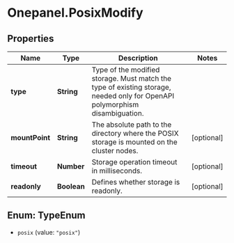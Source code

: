 # Onepanel.PosixModify

## Properties
Name | Type | Description | Notes
------------ | ------------- | ------------- | -------------
**type** | **String** | Type of the modified storage. Must match the type of existing storage, needed only for OpenAPI polymorphism disambiguation. | 
**mountPoint** | **String** | The absolute path to the directory where the POSIX storage is mounted on the cluster nodes.  | [optional] 
**timeout** | **Number** | Storage operation timeout in milliseconds. | [optional] 
**readonly** | **Boolean** | Defines whether storage is readonly. | [optional] 


<a name="TypeEnum"></a>
## Enum: TypeEnum


* `posix` (value: `"posix"`)




